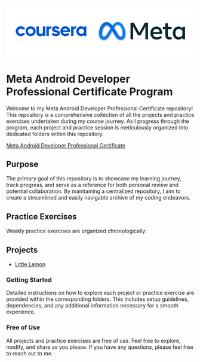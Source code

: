 ![Meta & Coursera](/static/meta.png)

# Meta Android Developer Professional Certificate Program

Welcome to my Meta Android Developer Professional Certificate repository! This repository is a comprehensive collection of all the projects and practice exercises undertaken during my course journey. As I progress through the program, each project and practice session is meticulously organized into dedicated folders within this repository.

[Meta Android Developer Professional Certificate](https://www.coursera.org/professional-certificates/meta-android-developer) 

## Purpose

The primary goal of this repository is to showcase my learning journey, track progress, and serve as a reference for both personal review and potential collaboration. By maintaining a centralized repository, I aim to create a streamlined and easily navigable archive of my coding endeavors.

## Practice Exercises

Weekly practice exercises are organized chronologically:

## Projects
- [Little Lemon](https://github.com/kuraykaraaslan/MetaCoursera/tree/main/WeekOneLittleLemon)

### Getting Started

Detailed instructions on how to explore each project or practice exercise are provided within the corresponding folders. This includes setup guidelines, dependencies, and any additional information necessary for a smooth experience.

### Free of Use

All projects and practice exercises are free of use. Feel free to explore, modify, and share as you please. If you have any questions, please feel free to reach out to me.
